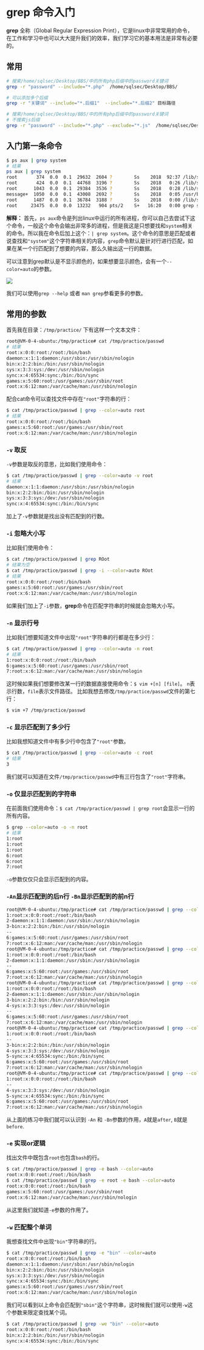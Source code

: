 # grep 命令入门

**grep** 全称（Global Regular Expression Print），它是linux中非常常用的命令，在工作和学习中也可以大大提升我们的效率，我们学习它的基本用法是非常有必要的。

## 常用

```bash
# 搜索/home/sqlsec/Desktop/BBS/中的所有php后缀中的password关键词
grep -r "password" --include="*.php"  /home/sqlsec/Desktop/BBS/

# 可以添加多个后缀
grep -r "关键词" --include="*.后缀1"  --include="*.后缀2" 目标路径

# 搜索/home/sqlsec/Desktop/BBS/中的所有php后缀中的password关键词
# 不搜索js后缀
grep -r "password" --include="*.php" --exclude="*.js"  /home/sqlsec/Desktop/BBS/
```

## 入门第一条命令

```zsh
$ ps aux | grep system
# 结果
ps aux | grep system
root       374  0.0  0.1  29632  2604 ?        Ss    2018  92:37 /lib/systemd/systemd-journald
root       424  0.0  0.1  44768  3196 ?        Ss    2018   0:26 /lib/systemd/systemd-udevd
root      1043  0.0  0.1  29384  3536 ?        Ss    2018   0:28 /lib/systemd/systemd-logind
message+  1050  0.0  0.1  43008  2692 ?        Ss    2018   0:05 /usr/bin/dbus-daemon --system --address=systemd: --nofork --nopidfile --systemd-activation
root      1487  0.0  0.1  36784  3188 ?        Ss    2018   0:00 /lib/systemd/systemd --user
root     23475  0.0  0.0  13232   904 pts/2    S+   16:20   0:00 grep system
```

**解释：**
首先，`ps aux`命令是列出linux中运行的所有进程，你可以自己去尝试下这个命令，一般这个命令会输出非常多的进程，但是我这是只想要找和`system`相关的命令。所以我在命令后加上这个：`| grep system`。这个命令的意思是匹配或者说查找和`"system"`这个字符串相关的内容，`grep`命令默认是针对行进行匹配，如果在某一个行匹配到了想要的内容，那么久输出这一行的数据。

可以注意到grep默认是不显示颜色的，如果想要显示颜色，会有一个`--color=auto`的参数。

![](https://tva1.sinaimg.cn/large/006tNbRwly1gasq4fot7bj314806swpn.jpg)

我们可以使用`grep --help` 或者 `man grep`参看更多的参数。

## 常用的参数

首先我在目录：`/tmp/practice/` 下有这样一个文本文件：

```zsh
root@VM-0-4-ubuntu:/tmp/practice# cat /tmp/practice/passwd
# 结果
root:x:0:0:root:/root:/bin/bash
daemon:x:1:1:daemon:/usr/sbin:/usr/sbin/nologin
bin:x:2:2:bin:/bin:/usr/sbin/nologin
sys:x:3:3:sys:/dev:/usr/sbin/nologin
sync:x:4:65534:sync:/bin:/bin/sync
games:x:5:60:root:/usr/games:/usr/sbin/root
root:x:6:12:man:/var/cache/man:/usr/sbin/nologin
```

配合cat命令可以查找文件中存在`"root"`字符串的行：

```zsh
$ cat /tmp/practice/passwd | grep --color=auto root
# 结果
root:x:0:0:root:/root:/bin/bash
games:x:5:60:root:/usr/games:/usr/sbin/root
root:x:6:12:man:/var/cache/man:/usr/sbin/nologin
```

### `-v` 取反

`-v`参数是取反的意思，比如我们使用命令：

```zsh
$ cat /tmp/practice/passwd | grep --color=auto -v root
# 结果
daemon:x:1:1:daemon:/usr/sbin:/usr/sbin/nologin
bin:x:2:2:bin:/bin:/usr/sbin/nologin
sys:x:3:3:sys:/dev:/usr/sbin/nologin
sync:x:4:65534:sync:/bin:/bin/sync
```

加上了`-v`参数就是找出没有匹配到的行数。

### `-i` 忽略大小写

比如我们使用命令：

```zsh
$ cat /tmp/practice/passwd | grep ROot
# 结果为空
$ cat /tmp/practice/passwd | grep -i --color=auto ROot
# 结果
root:x:0:0:root:/root:/bin/bash
games:x:5:60:root:/usr/games:/usr/sbin/root
root:x:6:12:man:/var/cache/man:/usr/sbin/nologin
```

如果我们加上了`-i`参数，**grep**命令在匹配字符串的时候就会忽略大小写。

### `-n` 显示行号

比如我们想要知道文件中出现`"root"`字符串的行都是在多少行：

```zsh
$ cat /tmp/practice/passwd | grep --color=auto -n root
# 结果
1:root:x:0:0:root:/root:/bin/bash
6:games:x:5:60:root:/usr/games:/usr/sbin/root
7:root:x:6:12:man:/var/cache/man:/usr/sbin/nologin
```

这时候如果我们想要修改某一行的数据直接使用命令：`$ vim +[n] [file]`。 `n`表示行数，`file`表示文件路径。
比如我想去修改`/tmp/practice/passwd`文件的第七行：

```zsh
$ vim +7 /tmp/practice/passwd
```

### `-c` 显示匹配到了多少行

比如我想知道文件中有多少行中包含了`"root"`参数。

```zsh
$ cat /tmp/practice/passwd | grep --color=auto -c root
# 结果
3
```

我们就可以知道在文件`/tmp/practice/passwd`中有三行包含了`"root"`字符串。

### `-o` 仅显示匹配到的字符串

在前面我们使用命令：`$ cat /tmp/practice/passwd | grep root`会显示一行的所有内容。

```zsh
$ grep --color=auto -o -n root
# 结果
1:root
1:root
1:root
6:root
6:root
7:root
```

`-o`参数仅仅只会显示匹配到的内容。

### `-An`显示匹配到的后n行 `-Bn`显示匹配到的前n行

```zsh
root@VM-0-4-ubuntu:/tmp/practice# cat /tmp/practice/passwd | grep --color=auto -A2 -n root
1:root:x:0:0:root:/root:/bin/bash
2-daemon:x:1:1:daemon:/usr/sbin:/usr/sbin/nologin
3-bin:x:2:2:bin:/bin:/usr/sbin/nologin
--
6:games:x:5:60:root:/usr/games:/usr/sbin/root
7:root:x:6:12:man:/var/cache/man:/usr/sbin/nologin
root@VM-0-4-ubuntu:/tmp/practice# cat /tmp/practice/passwd | grep --color=auto -A1 -n root
1:root:x:0:0:root:/root:/bin/bash
2-daemon:x:1:1:daemon:/usr/sbin:/usr/sbin/nologin
--
6:games:x:5:60:root:/usr/games:/usr/sbin/root
7:root:x:6:12:man:/var/cache/man:/usr/sbin/nologin
root@VM-0-4-ubuntu:/tmp/practice# cat /tmp/practice/passwd | grep --color=auto -A3 -n root
1:root:x:0:0:root:/root:/bin/bash
2-daemon:x:1:1:daemon:/usr/sbin:/usr/sbin/nologin
3-bin:x:2:2:bin:/bin:/usr/sbin/nologin
4-sys:x:3:3:sys:/dev:/usr/sbin/nologin
--
6:games:x:5:60:root:/usr/games:/usr/sbin/root
7:root:x:6:12:man:/var/cache/man:/usr/sbin/nologin
root@VM-0-4-ubuntu:/tmp/practice# cat /tmp/practice/passwd | grep --color=auto -B3 -n root
1:root:x:0:0:root:/root:/bin/bash
--
3-bin:x:2:2:bin:/bin:/usr/sbin/nologin
4-sys:x:3:3:sys:/dev:/usr/sbin/nologin
5-sync:x:4:65534:sync:/bin:/bin/sync
6:games:x:5:60:root:/usr/games:/usr/sbin/root
7:root:x:6:12:man:/var/cache/man:/usr/sbin/nologin
root@VM-0-4-ubuntu:/tmp/practice# cat /tmp/practice/passwd | grep --color=auto -B2 -n root
1:root:x:0:0:root:/root:/bin/bash
--
4-sys:x:3:3:sys:/dev:/usr/sbin/nologin
5-sync:x:4:65534:sync:/bin:/bin/sync
6:games:x:5:60:root:/usr/games:/usr/sbin/root
7:root:x:6:12:man:/var/cache/man:/usr/sbin/nologin
```

从上面的练习中我们就可以认识到 `-An` 和 `-Bn`参数的作用，`A`就是`after`, `B`就是`before`.

### `-e` 实现or逻辑

找出文件中既包含`root`也包含`bash`的行。

```zsh
$ cat /tmp/practice/passwd | grep -e bash --color=auto
root:x:0:0:root:/root:/bin/bash
$ cat /tmp/practice/passwd | grep -e root -e bash --color=auto
root:x:0:0:root:/root:/bin/bash
games:x:5:60:root:/usr/games:/usr/sbin/root
root:x:6:12:man:/var/cache/man:/usr/sbin/nologin
```

从这里我们就知道`-e`参数的作用了。


### `-w` 匹配整个单词

我想查找文件中出现`"bin"`字符串的行。

```zsh
$ cat /tmp/practice/passwd | grep -e "bin" --color=auto
root:x:0:0:root:/root:/bin/bash
daemon:x:1:1:daemon:/usr/sbin:/usr/sbin/nologin
bin:x:2:2:bin:/bin:/usr/sbin/nologin
sys:x:3:3:sys:/dev:/usr/sbin/nologin
sync:x:4:65534:sync:/bin:/bin/sync
games:x:5:60:root:/usr/games:/usr/sbin/root
root:x:6:12:man:/var/cache/man:/usr/sbin/nologin
```

我们可以看到以上命令会匹配到`"sbin"`这个字符串，这时候我们就可以使用`-w`这个参数来限定查找某个词。

```zsh
$ cat /tmp/practice/passwd | grep -we "bin" --color=auto
root:x:0:0:root:/root:/bin/bash
bin:x:2:2:bin:/bin:/usr/sbin/nologin
sync:x:4:65534:sync:/bin:/bin/sync
```

